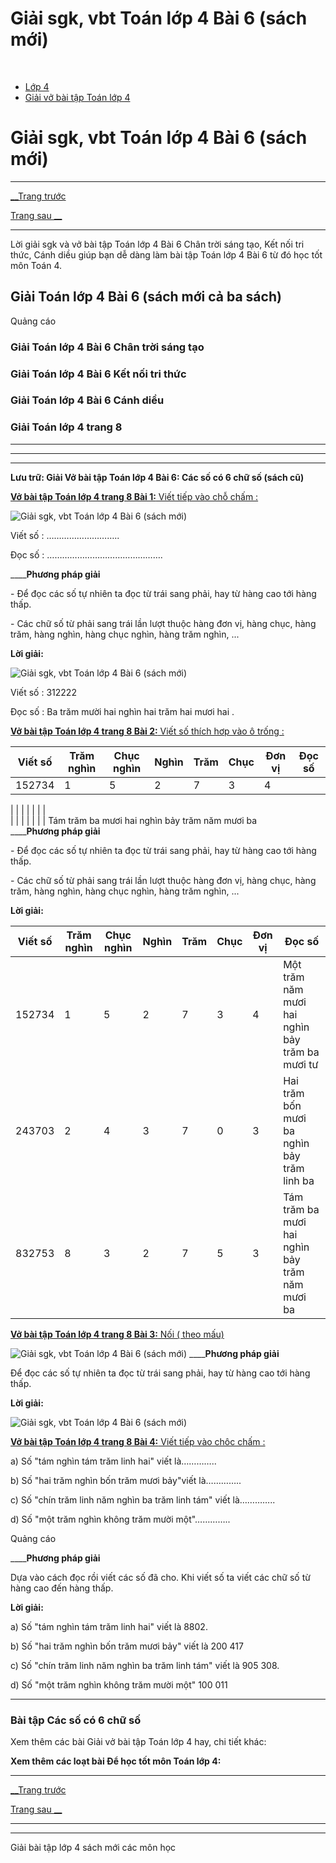 # Giải sgk, vbt Toán lớp 4 Bài 6 (sách mới)

﻿

  * [Lớp 4](https://vietjack.com/series/lop-4.jsp)
  * [Giải vở bài tập Toán lớp 4](https://vietjack.com/giai-vo-bai-tap-toan-4/index.jsp)



# Giải sgk, vbt Toán lớp 4 Bài 6 (sách mới)

* * *

[__Trang trước](https://vietjack.com/giai-vo-bai-tap-toan-4/bai-5-luyen-tap.jsp)

[Trang sau __](https://vietjack.com/giai-vo-bai-tap-toan-4/bai-7-luyen-tap.jsp)

* * *

Lời giải sgk và vở bài tập Toán lớp 4 Bài 6 Chân trời sáng tạo, Kết nối tri thức, Cánh diều giúp bạn dễ dàng làm bài tập Toán lớp 4 Bài 6 từ đó học tốt môn Toán 4.

## Giải Toán lớp 4 Bài 6 (sách mới cả ba sách)

Quảng cáo

### **Giải Toán lớp 4 Bài 6 Chân trời sáng tạo**

### **Giải Toán lớp 4 Bài 6 Kết nối tri thức**

### **Giải Toán lớp 4 Bài 6 Cánh diều**

### **Giải Toán lớp 4 trang 8**

* * *

* * *

* * *

**Lưu trữ: Giải Vở bài tập Toán lớp 4 Bài 6: Các số có 6 chữ số (sách cũ)**

[**Vở bài tập Toán lớp 4 trang 8 Bài 1:** Viết tiếp vào chỗ chấm : ](https://vietjack.com/giai-vo-bai-tap-toan-4/bai-1-trang-8-vbt-toan-4-tap-1.jsp)

![Giải sgk, vbt Toán lớp 4 Bài 6 \(sách mới\)](https://vietjack.com/giai-vo-bai-tap-toan-4/images/bai-1-trang-8-vbt-toan-4-tap-1-1.PNG)

Viết số : ………………………..

Đọc số : ……………………………………….

____**Phương pháp giải**

\- Để đọc các số tự nhiên ta đọc từ trái sang phải, hay từ hàng cao tới hàng thấp.

\- Các chữ số từ phải sang trái lần lượt thuộc hàng đơn vị, hàng chục, hàng trăm, hàng nghìn, hàng chục nghìn, hàng trăm nghìn, ...

**Lời giải:**

![Giải sgk, vbt Toán lớp 4 Bài 6 \(sách mới\)](https://vietjack.com/giai-vo-bai-tap-toan-4/images/bai-1-trang-8-vbt-toan-4-tap-1.PNG)

Viết số : 312222

Đọc số : Ba trăm mười hai nghìn hai trăm hai mươi hai .

[**Vở bài tập Toán lớp 4 trang 8 Bài 2:** Viết số thích hơp vào ô trống : ](https://vietjack.com/giai-vo-bai-tap-toan-4/bai-2-trang-8-vbt-toan-4-tap-1.jsp)

Viết số | Trăm nghìn | Chục nghìn | Nghìn | Trăm |  Chục|  Đơn vị| Đọc số   
---|---|---|---|---|---|---|---  
152734 |  1| 5 | 2 | 7 | 3 |  4|   
  
|  |  |  |  |  |  |   
|  |  |  |  |  |  |  Tám trăm ba mươi hai nghìn bảy trăm năm mươi ba  
____**Phương pháp giải**

\- Để đọc các số tự nhiên ta đọc từ trái sang phải, hay từ hàng cao tới hàng thấp.

\- Các chữ số từ phải sang trái lần lượt thuộc hàng đơn vị, hàng chục, hàng trăm, hàng nghìn, hàng chục nghìn, hàng trăm nghìn, ... 

**Lời giải:**

Viết số | Trăm nghìn | Chục nghìn | Nghìn | Trăm |  Chục|  Đơn vị| Đọc số   
---|---|---|---|---|---|---|---  
152734 |  1| 5 | 2 | 7 | 3 |  4| Một trăm năm mươi hai nghìn bảy trăm ba mươi tư   
243703|  2| 4 | 3 | 7 | 0 | 3 | Hai trăm bốn mươi ba nghìn bảy trăm linh ba   
832753| 8 | 3 | 2 | 7 | 5 | 3 |  Tám trăm ba mươi hai nghìn bảy trăm năm mươi ba  
  
[**Vở bài tập Toán lớp 4 trang 8 Bài 3:** Nối ( theo mấu) ](https://vietjack.com/giai-vo-bai-tap-toan-4/bai-3-trang-8-vbt-toan-4-tap-1.jsp)

![Giải sgk, vbt Toán lớp 4 Bài 6 \(sách mới\)](https://vietjack.com/giai-vo-bai-tap-toan-4/images/2022-bai-3-trang-8-vbt-toan-4-tap-1-sua2022.PNG) ____**Phương pháp giải**

Để đọc các số tự nhiên ta đọc từ trái sang phải, hay từ hàng cao tới hàng thấp. 

**Lời giải:**

![Giải sgk, vbt Toán lớp 4 Bài 6 \(sách mới\)](https://vietjack.com/giai-vo-bai-tap-toan-4/images/2022-bai-3-trang-8-vbt-toan-4-tap-1-1-sua2022.PNG)

[**Vở bài tập Toán lớp 4 trang 8 Bài 4:** Viết tiếp vào chôc chấm : ](https://vietjack.com/giai-vo-bai-tap-toan-4/bai-4-trang-8-vbt-toan-4-tap-1.jsp)

a) Số "tám nghìn tám trăm linh hai" viết là…………..

b) Số "hai trăm nghìn bốn trăm mươi bảy"viết là…………..

c) Số "chín trăm linh năm nghìn ba trăm linh tám" viết là…………..

d) Số "một trăm nghìn không trăm mười một"…………..

Quảng cáo

____**Phương pháp giải**

Dựa vào cách đọc rồi viết các số đã cho. Khi viết số ta viết các chữ số từ hàng cao đến hàng thấp. 

**Lời giải:**

a) Số "tám nghìn tám trăm linh hai" viết là 8802.

b) Số "hai trăm nghìn bốn trăm mươi bảy" viết là 200 417

c) Số "chín trăm linh năm nghìn ba trăm linh tám" viết là 905 308.

d) Số "một trăm nghìn không trăm mười một" 100 011

* * *

### **Bài tập Các số có 6 chữ số**

Xem thêm các bài Giải vở bài tập Toán lớp 4 hay, chi tiết khác:

**Xem thêm các loạt bài Để học tốt môn Toán lớp 4:**

* * *

[__Trang trước](https://vietjack.com/giai-vo-bai-tap-toan-4/bai-5-luyen-tap.jsp)

[Trang sau __](https://vietjack.com/giai-vo-bai-tap-toan-4/bai-7-luyen-tap.jsp)

* * *

* * *

Giải bài tập lớp 4 sách mới các môn học
